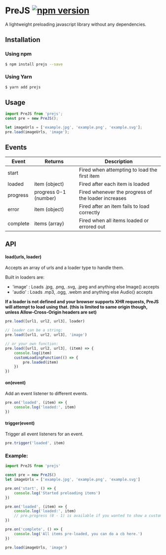 # PreJS [![npm version](https://badge.fury.io/js/prejs.svg)](https://badge.fury.io/js/prejs)

A lightweight preloading javascript library without any dependencies.

## Installation

### Using npm

```sh
$ npm install prejs --save
```

### Using Yarn

```sh
$ yarn add prejs
```

## Usage

```js
import PreJS from 'prejs';
const pre = new PreJS();

let imageUrls = ['example.jpg', 'example.png', 'example.svg'];
pre.load(imageUrls, 'image');
```

## Events

| Event     | Returns       		| Description                                                                          |
|-----------|-----------------------|--------------------------------------------------------------------------------------|
| start     |               		| Fired when attempting to load the first item							               |
| loaded    | item (object)  		| Fired after each item is loaded		                                               |
| progress  | progress 0-1 (number) | Fired whenever the progress of the loader increases	                      	       |
| error     | item (object)  		| Fired after an item fails to load correctly									 	   |
| complete  | items (array)  		| Fired when all items loaded or errored out                                           |


## API

#### load(urls, loader)
Accepts an array of urls and a loader type to handle them.

Built in loaders are:
- 'image' : Loads .jpg, .png, .svg, .jpeg and anything else Image() accepts
- 'audio' : Loads .mp3, .ogg, .webm and anything else Audio() accepts

**If a loader is not defined and your browser supports XHR requests, PreJS will attempt to load using that. (this is limited to same origin though, unless Allow-Cross-Origin headers are set)**

```js
pre.load([url1, url2, url3], loader)

// loader can be a string:
pre.load([url1, url2, url3], 'image')

// or your own function:
pre.load([url1, url2, url3], (item) => {
	console.log(item)
	customLoadingFunction(() => {
		pre.loaded(item)
	})
})
```

#### on(event)
Add an event listener to different events.

```js
pre.on('loaded', (item) => {
	console.log('loaded:', item)
})
```

#### trigger(event)
Trigger all event listeners for an event.

```js
pre.trigger('loaded', item)
```

### Example:
```js
import PreJS from 'prejs'

const pre = new PreJS()
let imageUrls = ['example.jpg', 'example.png', 'example.svg']

pre.on('start', () => {
	console.log('Started preloading items')
})

pre.on('loaded', (item) => {
	console.log('loaded:', item)
	// pre.progress (0 - 1) is available if you wanted to show a custom loading indicator, you can update it here
})

pre.on('complete', () => {
	console.log('All items pre-loaded, you can do a cb here.')
})

pre.load(imageUrls, 'image')
```